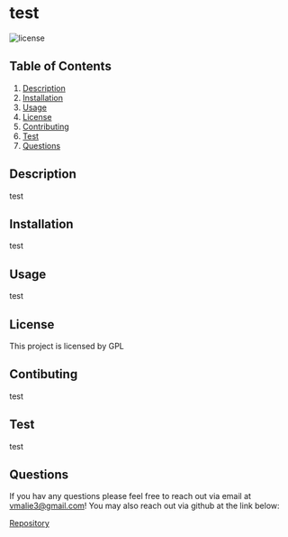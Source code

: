 # test

![license](https://img.shields.io/badge/license-GPL-blueviolet)

## Table of Contents
1. [Description](#description)
2. [Installation](#installation)
3. [Usage](#usage)
4. [License](#license)
5. [Contributing](#contributing)
6. [Test](#test)
7. [Questions](#questions)

## Description

test

## Installation

test

## Usage

test

## License

This project is licensed by GPL

## Contibuting

test

## Test

test

## Questions

If you hav any questions please feel free to reach out via email at vmalie3@gmail.com!
You may also reach out via github at the link below:

[Repository](https://github.com/vmalie3/test)
